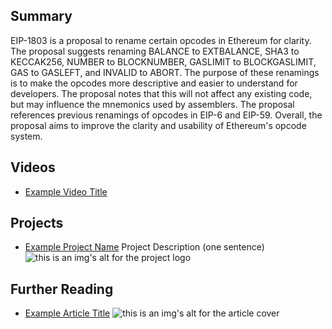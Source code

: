 ## Summary

EIP-1803 is a proposal to rename certain opcodes in Ethereum for clarity. The proposal suggests renaming BALANCE to EXTBALANCE, SHA3 to KECCAK256, NUMBER to BLOCKNUMBER, GASLIMIT to BLOCKGASLIMIT, GAS to GASLEFT, and INVALID to ABORT. The purpose of these renamings is to make the opcodes more descriptive and easier to understand for developers. The proposal notes that this will not affect any existing code, but may influence the mnemonics used by assemblers. The proposal references previous renamings of opcodes in EIP-6 and EIP-59. Overall, the proposal aims to improve the clarity and usability of Ethereum's opcode system.

## Videos

- [Example Video Title](https://www.youtube.com/watch?v=TDGq4aeevgY)

## Projects

- [Example Project Name](https://xxxx.xxx/xxxxx) Project Description (one sentence) ![this is an img's alt for the project logo](https://xxxx.xxx/project-logo.xxx)

## Further Reading

- [Example Article Title](https://xxxx.xxx/xxxxx) ![this is an img's alt for the article cover](https://xxxx.xxx/article-cover.xxx)

